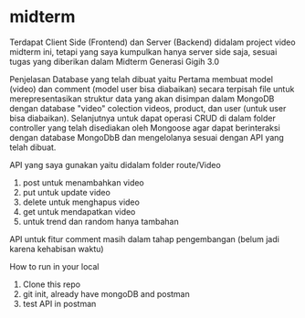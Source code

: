 # midterm

Terdapat Client Side (Frontend) dan Server (Backend) didalam project video midterm ini, tetapi yang saya kumpulkan hanya server side saja, sesuai tugas yang diberikan dalam Midterm Generasi Gigih 3.0

Penjelasan Database yang telah dibuat yaitu 
Pertama membuat model (video) dan comment (model user bisa diabaikan) secara terpisah file untuk merepresentasikan struktur data yang akan disimpan dalam MongoDB dengan  database "video" 
colection videos, product, dan user (untuk user bisa diabaikan). 
Selanjutnya untuk dapat operasi CRUD di dalam folder controller yang telah disediakan oleh Mongoose agar dapat berinteraksi dengan database MongoDbB dan mengelolanya sesuai dengan API yang telah dibuat.

API yang saya gunakan yaitu didalam folder route/Video
1. post untuk menambahkan video
2. put untuk update video
3. delete untuk menghapus video
4. get untuk mendapatkan video
5. untuk trend dan random hanya tambahan

API untuk fitur comment masih dalam tahap pengembangan (belum jadi karena kehabisan waktu)

How to run in your local
1. Clone this repo
2. git init, already have mongoDB and postman
3. test API in postman

